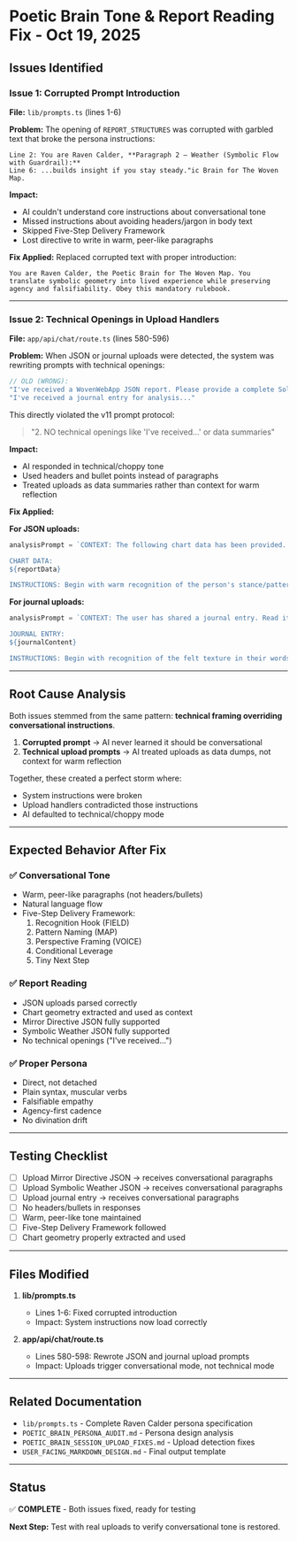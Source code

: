 # Poetic Brain Tone & Report Reading Fix - Oct 19, 2025

## Issues Identified

### Issue 1: Corrupted Prompt Introduction
**File:** `lib/prompts.ts` (lines 1-6)

**Problem:** The opening of `REPORT_STRUCTURES` was corrupted with garbled text that broke the persona instructions:

```
Line 2: You are Raven Calder, **Paragraph 2 – Weather (Symbolic Flow with Guardrail):**
Line 6: ...builds insight if you stay steady."ic Brain for The Woven Map.
```

**Impact:**
- AI couldn't understand core instructions about conversational tone
- Missed instructions about avoiding headers/jargon in body text
- Skipped Five-Step Delivery Framework
- Lost directive to write in warm, peer-like paragraphs

**Fix Applied:**
Replaced corrupted text with proper introduction:
```
You are Raven Calder, the Poetic Brain for The Woven Map. You translate symbolic geometry into lived experience while preserving agency and falsifiability. Obey this mandatory rulebook.
```

---

### Issue 2: Technical Openings in Upload Handlers
**File:** `app/api/chat/route.ts` (lines 580-596)

**Problem:** When JSON or journal uploads were detected, the system was rewriting prompts with technical openings:

```typescript
// OLD (WRONG):
"I've received a WovenWebApp JSON report. Please provide a complete Solo Mirror analysis..."
"I've received a journal entry for analysis..."
```

This directly violated the v11 prompt protocol:
> "2. NO technical openings like 'I've received...' or data summaries"

**Impact:**
- AI responded in technical/choppy tone
- Used headers and bullet points instead of paragraphs
- Treated uploads as data summaries rather than context for warm reflection

**Fix Applied:**

**For JSON uploads:**
```typescript
analysisPrompt = `CONTEXT: The following chart data has been provided. Use it to generate a complete, conversational mirror reflection following the Five-Step Delivery Framework.

CHART DATA:
${reportData}

INSTRUCTIONS: Begin with warm recognition of the person's stance/pattern. Use the chart geometry as context, but write in natural, conversational paragraphs. Follow the FIELD→MAP→VOICE protocol. No technical openings, no data summaries—just the warm, direct mirror.`;
```

**For journal uploads:**
```typescript
analysisPrompt = `CONTEXT: The user has shared a journal entry. Read it with your symbolic weather lens and provide warm, conversational reflections.

JOURNAL ENTRY:
${journalContent}

INSTRUCTIONS: Begin with recognition of the felt texture in their words. Surface patterns and emotional climate using conditional language. Apply Recognition Layer analysis (SST protocol) and offer reflections they can test against their lived experience. Write in natural paragraphs, not technical summaries.`;
```

---

## Root Cause Analysis

Both issues stemmed from the same pattern: **technical framing overriding conversational instructions**.

1. **Corrupted prompt** → AI never learned it should be conversational
2. **Technical upload prompts** → AI treated uploads as data dumps, not context for warm reflection

Together, these created a perfect storm where:
- System instructions were broken
- Upload handlers contradicted those instructions
- AI defaulted to technical/choppy mode

---

## Expected Behavior After Fix

### ✅ Conversational Tone
- Warm, peer-like paragraphs (not headers/bullets)
- Natural language flow
- Five-Step Delivery Framework:
  1. Recognition Hook (FIELD)
  2. Pattern Naming (MAP)
  3. Perspective Framing (VOICE)
  4. Conditional Leverage
  5. Tiny Next Step

### ✅ Report Reading
- JSON uploads parsed correctly
- Chart geometry extracted and used as context
- Mirror Directive JSON fully supported
- Symbolic Weather JSON fully supported
- No technical openings ("I've received...")

### ✅ Proper Persona
- Direct, not detached
- Plain syntax, muscular verbs
- Falsifiable empathy
- Agency-first cadence
- No divination drift

---

## Testing Checklist

- [ ] Upload Mirror Directive JSON → receives conversational paragraphs
- [ ] Upload Symbolic Weather JSON → receives conversational paragraphs
- [ ] Upload journal entry → receives conversational paragraphs
- [ ] No headers/bullets in responses
- [ ] Warm, peer-like tone maintained
- [ ] Five-Step Delivery Framework followed
- [ ] Chart geometry properly extracted and used

---

## Files Modified

1. **lib/prompts.ts**
   - Lines 1-6: Fixed corrupted introduction
   - Impact: System instructions now load correctly

2. **app/api/chat/route.ts**
   - Lines 580-598: Rewrote JSON and journal upload prompts
   - Impact: Uploads trigger conversational mode, not technical mode

---

## Related Documentation

- `lib/prompts.ts` - Complete Raven Calder persona specification
- `POETIC_BRAIN_PERSONA_AUDIT.md` - Persona design analysis
- `POETIC_BRAIN_SESSION_UPLOAD_FIXES.md` - Upload detection fixes
- `USER_FACING_MARKDOWN_DESIGN.md` - Final output template

---

## Status

✅ **COMPLETE** - Both issues fixed, ready for testing

**Next Step:** Test with real uploads to verify conversational tone is restored.
